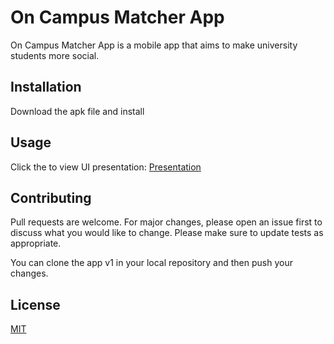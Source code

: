 # On Campus Matcher App

On Campus Matcher App is a mobile app that aims to make university students more social.

## Installation

Download the apk file and install

## Usage

Click the to view UI presentation: [Presentation](bit.ly/ocmpresentation)


## Contributing
Pull requests are welcome. For major changes, please open an issue first to discuss what you would like to change.
Please make sure to update tests as appropriate.

You can clone the app v1 in your local repository and then push your changes.

## License
[MIT](https://choosealicense.com/licenses/mit/)
